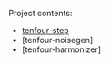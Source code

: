 
Project contents:

* [tenfour-step](tenfour-step/README.md)
* [tenfour-noisegen]
* [tenfour-harmonizer]

